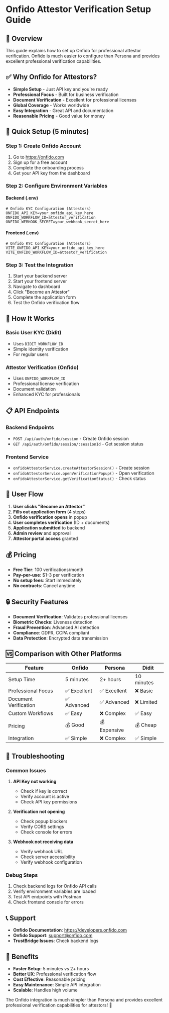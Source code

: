 # Onfido Attestor Verification Setup Guide

## 🎯 Overview
This guide explains how to set up Onfido for professional attestor verification. Onfido is much easier to configure than Persona and provides excellent professional verification capabilities.

## ✅ Why Onfido for Attestors?
- **Simple Setup** - Just API key and you're ready
- **Professional Focus** - Built for business verification
- **Document Verification** - Excellent for professional licenses
- **Global Coverage** - Works worldwide
- **Easy Integration** - Great API and documentation
- **Reasonable Pricing** - Good value for money

## 🚀 Quick Setup (5 minutes)

### Step 1: Create Onfido Account
1. Go to https://onfido.com
2. Sign up for a free account
3. Complete the onboarding process
4. Get your API key from the dashboard

### Step 2: Configure Environment Variables

#### Backend (.env)
```env
# Onfido KYC Configuration (Attestors)
ONFIDO_API_KEY=your_onfido_api_key_here
ONFIDO_WORKFLOW_ID=attestor_verification
ONFIDO_WEBHOOK_SECRET=your_webhook_secret_here
```

#### Frontend (.env)
```env
# Onfido KYC Configuration (Attestors)
VITE_ONFIDO_API_KEY=your_onfido_api_key_here
VITE_ONFIDO_WORKFLOW_ID=attestor_verification
```

### Step 3: Test the Integration
1. Start your backend server
2. Start your frontend server
3. Navigate to dashboard
4. Click "Become an Attestor"
5. Complete the application form
6. Test the Onfido verification flow

## 🔧 How It Works

### Basic User KYC (Didit)
- Uses `DIDIT_WORKFLOW_ID`
- Simple identity verification
- For regular users

### Attestor Verification (Onfido)
- Uses `ONFIDO_WORKFLOW_ID`
- Professional license verification
- Document validation
- Enhanced KYC for professionals

## 📋 API Endpoints

### Backend Endpoints
- `POST /api/auth/onfido/session` - Create Onfido session
- `GET /api/auth/onfido/session/:sessionId` - Get session status

### Frontend Service
- `onfidoAttestorService.createAttestorSession()` - Create session
- `onfidoAttestorService.openVerificationPopup()` - Open verification
- `onfidoAttestorService.getVerificationStatus()` - Check status

## 🎨 User Flow

1. **User clicks "Become an Attestor"**
2. **Fills out application form** (4 steps)
3. **Onfido verification opens** in popup
4. **User completes verification** (ID + documents)
5. **Application submitted** to backend
6. **Admin review** and approval
7. **Attestor portal access** granted

## 💰 Pricing

- **Free Tier**: 100 verifications/month
- **Pay-per-use**: $1-3 per verification
- **No setup fees**: Start immediately
- **No contracts**: Cancel anytime

## 🔒 Security Features

- **Document Verification**: Validates professional licenses
- **Biometric Checks**: Liveness detection
- **Fraud Prevention**: Advanced AI detection
- **Compliance**: GDPR, CCPA compliant
- **Data Protection**: Encrypted data transmission

## 🆚 Comparison with Other Platforms

| Feature | Onfido | Persona | Didit |
|---------|--------|---------|-------|
| Setup Time | 5 minutes | 2+ hours | 10 minutes |
| Professional Focus | ✅ Excellent | ✅ Excellent | ❌ Basic |
| Document Verification | ✅ Advanced | ✅ Advanced | ❌ Limited |
| Custom Workflows | ✅ Easy | ❌ Complex | ✅ Easy |
| Pricing | 💰 Good | 💰 Expensive | 💰 Cheap |
| Integration | ✅ Simple | ❌ Complex | ✅ Simple |

## 🚨 Troubleshooting

### Common Issues

1. **API Key not working**
   - Check if key is correct
   - Verify account is active
   - Check API key permissions

2. **Verification not opening**
   - Check popup blockers
   - Verify CORS settings
   - Check console for errors

3. **Webhook not receiving data**
   - Verify webhook URL
   - Check server accessibility
   - Verify webhook configuration

### Debug Steps

1. Check backend logs for Onfido API calls
2. Verify environment variables are loaded
3. Test API endpoints with Postman
4. Check frontend console for errors

## 📞 Support

- **Onfido Documentation**: https://developers.onfido.com
- **Onfido Support**: support@onfido.com
- **TrustBridge Issues**: Check backend logs

## 🎉 Benefits

- **Faster Setup**: 5 minutes vs 2+ hours
- **Better UX**: Professional verification flow
- **Cost Effective**: Reasonable pricing
- **Easy Maintenance**: Simple API integration
- **Scalable**: Handles high volume

The Onfido integration is much simpler than Persona and provides excellent professional verification capabilities for attestors! 🚀
